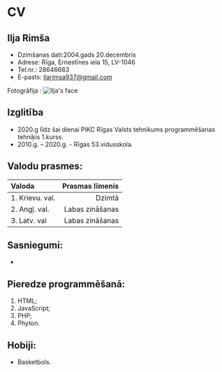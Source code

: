 # CV

## Ilja Rimša

* Dzimšanas dati:2004.gads 20.decembris
* Adrese: Rīga, Ernestīnes iela 15, LV-1046
* Tel.nr.: 28646683
* E-pasts: ilarimsa937@gmail.com


Fotogrāfija : ![Ilja's face](https://sun9-60.userapi.com/impf/c853528/v853528821/155552/JsSVjgkxSGQ.jpg?size=200x200&quality=96&proxy=1&sign=f6a4ebf8b1a1441c41017e60755d450b&type=album)

## Izglitība

* 2020.g līdz šai dienai PIKC Rīgas Valsts tehnikums programmēšanas tehniķis 1.kurss. 
* 2010.g. – 2020.g. - Rīgas 53.vidusskola.


## Valodu prasmes:

|**Valoda**      | **Prasmas līmenis**|
|:---            |                  ---:|
|1. Krievu. val. |       Dzimtā         |
|2. Angļ. val.   | Labas zināšanas      |
|3. Latv. val    | Labas zināšanas      |

## Sasniegumi:

* 

## Pieredze programmēšanā:

1. HTML; 
2. JavaScript; 
3. PHP;
4. Phyton.

## Hobiji:

* Basketbols.



